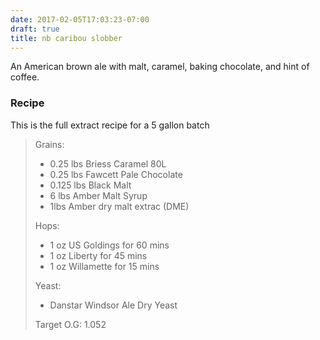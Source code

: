 ```yaml
---
date: 2017-02-05T17:03:23-07:00
draft: true
title: nb caribou slobber
---
```


An American brown ale with  malt, caramel, baking chocolate, and hint of
coffee.
<!--more-->

### Recipe
This is the full extract recipe for a 5 gallon batch

> Grains:
> - 0.25 lbs Briess Caramel 80L
> - 0.25 lbs Fawcett Pale Chocolate
> - 0.125 lbs Black Malt
> - 6 lbs Amber Malt Syrup
> - 1lbs Amber dry malt extrac (DME)
>
> Hops:
> - 1 oz US Goldings for 60 mins
> - 1 oz Liberty for 45 mins
> - 1 oz Willamette for 15 mins
>
> Yeast:
> - Danstar Windsor Ale Dry Yeast
>
> Target O.G: 1.052

